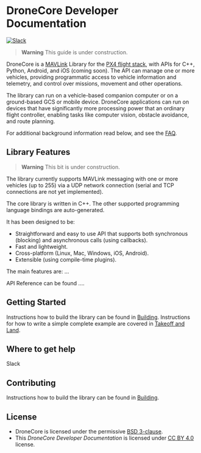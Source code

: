 # DroneCore Developer Documentation

[![Slack](https://px4-slack.herokuapp.com/badge.svg)](http://slack.px4.io) 

<!-- 
[![Releases](https://img.shields.io/github/release/PX4/Firmware.svg)](https://github.com/PX4/Firmware/releases) [![Discuss](https://img.shields.io/badge/discuss-px4-ff69b4.svg)](http://discuss.px4.io/) 
-->

> **Warning** This guide is under construction.

DroneCore is a [MAVLink](http://mavlink.org) Library for the [PX4 flight stack](http://px4.io), with APIs for C++, Python, Android, and iOS (coming soon). The API can manage one or more vehicles, providing programmatic access to vehicle information and telemetry, and control over missions, movement and other operations.

The library can run on a vehicle-based companion computer or on a ground-based GCS or mobile device. DroneCore applications can run on devices that have significantly more processing power that an ordinary flight controller, enabling tasks like computer vision, obstacle avoidance, and route planning.



For additional background information read below, and see the [FAQ](getting_started/faq.md).

## Library Features

> **Warning** This bit is under construction.

The library currently supports MAVLink messaging with one or more vehicles (up to 255) via a UDP network connection (serial and TCP connections are not yet implemented). 

The core library is written in C++. The other supported programming language bindings are auto-generated.

It has been designed to be:
- Straightforward and easy to use API that supports both synchronous (blocking) and asynchronous calls (using callbacks). 
- Fast and lightweight.
- Cross-platform (Linux, Mac, Windows, iOS, Android).
- Extensible (using compile-time plugins).

The main features are: ... <!-- add what is supported by the API -->

API Reference can be found ....

## Getting Started

Instructions how to build the library can be found in [Building](contributing/build.md). Instructions for how to write a simple complete example are covered in [Takeoff and Land](examples/takeoff_and_land.md).

## Where to get help

Slack 

## Contributing

Instructions how to build the library can be found in [Building](contributing/build.md). <!-- also testing -->

## License

* DroneCore is licensed under the permissive [BSD 3-clause](https://github.com/dronecore/DroneCore/blob/master/LICENSE.md).
* This *DroneCore Developer Documentation* is licensed under [CC BY 4.0](https://creativecommons.org/licenses/by/4.0/) license.

<!-- ## Roadmap   - removed. I think belongs on repo at this point. Can be added back to releases if you want to manage it in docs -->
<!-- ## API overview    - moved to "Getting started" (for now) -->
<!-- ## Authors   - removed - I think this belongs in repo, though arguably could link to the github author tracking -->

